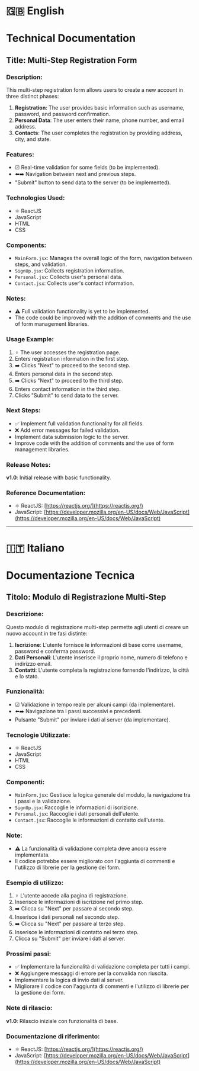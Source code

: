 # 🇬🇧 English

# Technical Documentation

## Title: Multi-Step Registration Form

### Description:

This multi-step registration form allows users to create a new account in three distinct phases:

1. **Registration**: The user provides basic information such as username, password, and password confirmation.
2. **Personal Data**: The user enters their name, phone number, and email address.
3. **Contacts**: The user completes the registration by providing address, city, and state.

### Features:

- ☑ Real-time validation for some fields (to be implemented).
- ⬅️➡️ Navigation between next and previous steps.
- "Submit" button to send data to the server (to be implemented).

### Technologies Used:

- ⚛️ ReactJS
- JavaScript
- HTML
- CSS

### Components:

- `MainForm.jsx`: Manages the overall logic of the form, navigation between steps, and validation.
- `SignUp.jsx`: Collects registration information.
- `Personal.jsx`: Collects user's personal data.
- `Contact.jsx`: Collects user's contact information.

### Notes:

- ⚠️ Full validation functionality is yet to be implemented.
- The code could be improved with the addition of comments and the use of form management libraries.

### Usage Example:

1. ‍♀️ The user accesses the registration page.
2. Enters registration information in the first step.
3. ➡️ Clicks "Next" to proceed to the second step.
4. Enters personal data in the second step.
5. ➡️ Clicks "Next" to proceed to the third step.
6. Enters contact information in the third step.
7. Clicks "Submit" to send data to the server.

### Next Steps:

- ✅ Implement full validation functionality for all fields.
- ❌ Add error messages for failed validation.
- Implement data submission logic to the server.
- Improve code with the addition of comments and the use of form management libraries.

### Release Notes:

**v1.0**: Initial release with basic functionality.

### Reference Documentation:

- ⚛️ ReactJS: [https://reactjs.org/](https://reactjs.org/)
- JavaScript: [https://developer.mozilla.org/en-US/docs/Web/JavaScript](https://developer.mozilla.org/en-US/docs/Web/JavaScript)

---

# 🇮🇹 Italiano

# Documentazione Tecnica

## Titolo: Modulo di Registrazione Multi-Step

### Descrizione:

Questo modulo di registrazione multi-step permette agli utenti di creare un nuovo account in tre fasi distinte:

1. **Iscrizione**: L'utente fornisce le informazioni di base come username, password e conferma password.
2. **Dati Personali**: L'utente inserisce il proprio nome, numero di telefono e indirizzo email.
3. **Contatti**: L'utente completa la registrazione fornendo l'indirizzo, la città e lo stato.

### Funzionalità:

- ☑ Validazione in tempo reale per alcuni campi (da implementare).
- ⬅️➡️ Navigazione tra i passi successivi e precedenti.
- Pulsante "Submit" per inviare i dati al server (da implementare).

### Tecnologie Utilizzate:

- ⚛️ ReactJS
- JavaScript
- HTML
- CSS

### Componenti:

- `MainForm.jsx`: Gestisce la logica generale del modulo, la navigazione tra i passi e la validazione.
- `SignUp.jsx`: Raccoglie le informazioni di iscrizione.
- `Personal.jsx`: Raccoglie i dati personali dell'utente.
- `Contact.jsx`: Raccoglie le informazioni di contatto dell'utente.

### Note:

- ⚠️ La funzionalità di validazione completa deve ancora essere implementata.
- Il codice potrebbe essere migliorato con l'aggiunta di commenti e l'utilizzo di librerie per la gestione dei form.

### Esempio di utilizzo:

1. ‍♀️ L'utente accede alla pagina di registrazione.
2. Inserisce le informazioni di iscrizione nel primo step.
3. ➡️ Clicca su "Next" per passare al secondo step.
4. Inserisce i dati personali nel secondo step.
5. ➡️ Clicca su "Next" per passare al terzo step.
6. Inserisce le informazioni di contatto nel terzo step.
7. Clicca su "Submit" per inviare i dati al server.

### Prossimi passi:

- ✅ Implementare la funzionalità di validazione completa per tutti i campi.
- ❌ Aggiungere messaggi di errore per la convalida non riuscita.
- Implementare la logica di invio dati al server.
- Migliorare il codice con l'aggiunta di commenti e l'utilizzo di librerie per la gestione dei form.

### Note di rilascio:

**v1.0**: Rilascio iniziale con funzionalità di base.

### Documentazione di riferimento:

- ⚛️ ReactJS: [https://reactjs.org/](https://reactjs.org/)
- JavaScript: [https://developer.mozilla.org/en-US/docs/Web/JavaScript](https://developer.mozilla.org/en-US/docs/Web/JavaScript)
